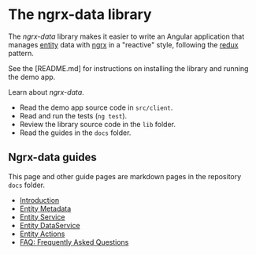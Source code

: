 # The ngrx-data library

The _ngrx-data_ library makes it easier to write an Angular application that manages [entity](faq.md#entity) data with 
[ngrx](faq.md#ngrx) in a "reactive" style, following the [redux](faq.md#redux) pattern.

See the [README.md] for instructions on installing the library and running the demo app.

Learn about _ngrx-data_.

* Read the demo app source code in `src/client`.
* Read and run the tests (`ng test`).
* Review the library source code in the `lib` folder.
* Read the guides in the `docs` folder.

## Ngrx-data guides

This page and other guide pages are markdown pages in the repository `docs` folder.

* [Introduction](introduction.md) 
* [Entity Metadata](entity-metadata.md)
* [Entity Service](entity-service.md)
* [Entity DataService](entity-dataservice.md)
* [Entity Actions](entity-actions.md)
* [FAQ: Frequently Asked Questions](faq.md)
